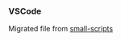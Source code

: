 ### VSCode
Migrated file from [small-scripts](https://github.com/kittenparry/small-scripts/blob/c9a835828f73782958d05b8e4dcc335f2f3f8402/json/vscode_settings.json)
